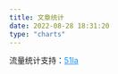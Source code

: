 ```yaml
---
title: 文章统计
date: 2022-08-28 18:31:20
type: "charts"
---
```


<div id="statistic">
<div class="content"></div>
<span style="font-size:14px">流量统计支持：<a style="color:#1690ff;" href="https://v6.51.la/">51la</a></span>
</div>

<!-- js -->
<script>
// 链接替换即可，不需要后面的参数
fetch('https://v6-widget.51.la/v6/JiFOrFoQklEn9YLS/quote.js').then(res => res.text()).then((data) => {
    let title = ['最近活跃访客', '今日人数', '今日访问', '昨日人数', '昨日访问', '本月访问', '总访问量']
    let num = data.match(/(?<=<\/span><span>).*?(?=<\/span><\/p>)/g)
    let order = [1, 3, 2, 4, 5] // 新增  可排序，如果需要隐藏则删除对应数字即可。
    // 示例：[1, 3, 2, 4, 5] 显示 ['今日人数', '昨日人数', '今日访问', '昨日访问', '本月访问']，不显示 最近活跃访客(0) 和 总访问量(6)
    for (let i = 0; i < order.length; i++) { document.querySelectorAll('#statistic .content')[0].innerHTML += '<div><span>' + title[order[i]] + '</span><span class="num">' + num[order[i]] + '</span></div>' }
});

// 老版本
// for (let i = 0; i < num.length; i++) {
//      // 自定义不显示哪个或者显示哪个，如下为不显示 最近活跃访客 和 总访问量
//     if (i == 0 || i == num.length - 1) continue;
//     s.innerHTML += '<div><span>' + title[i] + '</span><span class="num">' + num[i] + '</span></div>'
// }
// 
</script>
<script src="https://npm.elemecdn.com/echarts@4.9.0/dist/echarts.min.js"></script>
<!-- 文章发布时间统计图 -->
<div id="posts-chart" data-start="2021-01" style="border-radius: 8px; height: 300px; padding: 10px;"></div>
<!-- 文章标签统计图 -->
<div id="tags-chart" data-length="10" style="border-radius: 8px; height: 300px; padding: 10px;"></div>
<!-- 文章分类统计图 -->
<div id="categories-chart" data-parent="true" style="border-radius: 8px; height: 300px; padding: 10px;"></div>